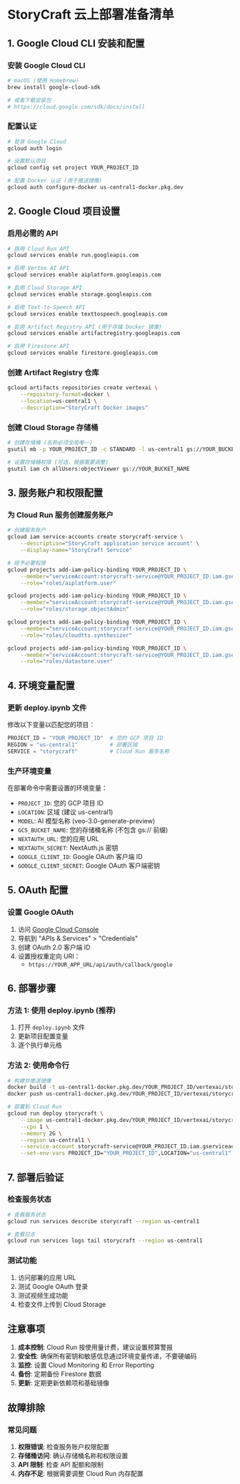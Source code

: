 # StoryCraft 云上部署准备清单

## 1. Google Cloud CLI 安装和配置

### 安装 Google Cloud CLI
```bash
# macOS (使用 Homebrew)
brew install google-cloud-sdk

# 或者下载安装包
# https://cloud.google.com/sdk/docs/install
```

### 配置认证
```bash
# 登录 Google Cloud
gcloud auth login

# 设置默认项目
gcloud config set project YOUR_PROJECT_ID

# 配置 Docker 认证 (用于推送镜像)
gcloud auth configure-docker us-central1-docker.pkg.dev
```

## 2. Google Cloud 项目设置

### 启用必需的 API
```bash
# 启用 Cloud Run API
gcloud services enable run.googleapis.com

# 启用 Vertex AI API
gcloud services enable aiplatform.googleapis.com

# 启用 Cloud Storage API
gcloud services enable storage.googleapis.com

# 启用 Text-to-Speech API
gcloud services enable texttospeech.googleapis.com

# 启用 Artifact Registry API (用于存储 Docker 镜像)
gcloud services enable artifactregistry.googleapis.com

# 启用 Firestore API
gcloud services enable firestore.googleapis.com
```

### 创建 Artifact Registry 仓库
```bash
gcloud artifacts repositories create vertexai \
    --repository-format=docker \
    --location=us-central1 \
    --description="StoryCraft Docker images"
```

### 创建 Cloud Storage 存储桶
```bash
# 创建存储桶 (名称必须全局唯一)
gsutil mb -p YOUR_PROJECT_ID -c STANDARD -l us-central1 gs://YOUR_BUCKET_NAME

# 设置存储桶权限 (可选，根据需要调整)
gsutil iam ch allUsers:objectViewer gs://YOUR_BUCKET_NAME
```

## 3. 服务账户和权限配置

### 为 Cloud Run 服务创建服务账户
```bash
# 创建服务账户
gcloud iam service-accounts create storycraft-service \
    --description="StoryCraft application service account" \
    --display-name="StoryCraft Service"

# 授予必要权限
gcloud projects add-iam-policy-binding YOUR_PROJECT_ID \
    --member="serviceAccount:storycraft-service@YOUR_PROJECT_ID.iam.gserviceaccount.com" \
    --role="roles/aiplatform.user"

gcloud projects add-iam-policy-binding YOUR_PROJECT_ID \
    --member="serviceAccount:storycraft-service@YOUR_PROJECT_ID.iam.gserviceaccount.com" \
    --role="roles/storage.objectAdmin"

gcloud projects add-iam-policy-binding YOUR_PROJECT_ID \
    --member="serviceAccount:storycraft-service@YOUR_PROJECT_ID.iam.gserviceaccount.com" \
    --role="roles/cloudtts.synthesizer"

gcloud projects add-iam-policy-binding YOUR_PROJECT_ID \
    --member="serviceAccount:storycraft-service@YOUR_PROJECT_ID.iam.gserviceaccount.com" \
    --role="roles/datastore.user"
```

## 4. 环境变量配置

### 更新 deploy.ipynb 文件
修改以下变量以匹配您的项目：

```python
PROJECT_ID = "YOUR_PROJECT_ID"  # 您的 GCP 项目 ID
REGION = "us-central1"          # 部署区域
SERVICE = "storycraft"          # Cloud Run 服务名称
```

### 生产环境变量
在部署命令中需要设置的环境变量：

- `PROJECT_ID`: 您的 GCP 项目 ID
- `LOCATION`: 区域 (建议 us-central1)
- `MODEL`: AI 模型名称 (veo-3.0-generate-preview)
- `GCS_BUCKET_NAME`: 您的存储桶名称 (不包含 gs:// 前缀)
- `NEXTAUTH_URL`: 您的应用 URL
- `NEXTAUTH_SECRET`: NextAuth.js 密钥
- `GOOGLE_CLIENT_ID`: Google OAuth 客户端 ID
- `GOOGLE_CLIENT_SECRET`: Google OAuth 客户端密钥

## 5. OAuth 配置

### 设置 Google OAuth
1. 访问 [Google Cloud Console](https://console.cloud.google.com/)
2. 导航到 "APIs & Services" > "Credentials"
3. 创建 OAuth 2.0 客户端 ID
4. 设置授权重定向 URI：
   - `https://YOUR_APP_URL/api/auth/callback/google`

## 6. 部署步骤

### 方法 1: 使用 deploy.ipynb (推荐)
1. 打开 `deploy.ipynb` 文件
2. 更新项目配置变量
3. 逐个执行单元格

### 方法 2: 使用命令行
```bash
# 构建并推送镜像
docker build -t us-central1-docker.pkg.dev/YOUR_PROJECT_ID/vertexai/storycraft:v1 .
docker push us-central1-docker.pkg.dev/YOUR_PROJECT_ID/vertexai/storycraft:v1

# 部署到 Cloud Run
gcloud run deploy storycraft \
    --image us-central1-docker.pkg.dev/YOUR_PROJECT_ID/vertexai/storycraft:v1 \
    --cpu 1 \
    --memory 2G \
    --region us-central1 \
    --service-account storycraft-service@YOUR_PROJECT_ID.iam.gserviceaccount.com \
    --set-env-vars PROJECT_ID="YOUR_PROJECT_ID",LOCATION="us-central1",MODEL="veo-3.0-generate-preview",GCS_BUCKET_NAME="YOUR_BUCKET_NAME",NEXTAUTH_URL="https://YOUR_APP_URL",NEXTAUTH_SECRET="YOUR_SECRET",GOOGLE_CLIENT_ID="YOUR_CLIENT_ID",GOOGLE_CLIENT_SECRET="YOUR_CLIENT_SECRET"
```

## 7. 部署后验证

### 检查服务状态
```bash
# 查看服务状态
gcloud run services describe storycraft --region us-central1

# 查看日志
gcloud run services logs tail storycraft --region us-central1
```

### 测试功能
1. 访问部署的应用 URL
2. 测试 Google OAuth 登录
3. 测试视频生成功能
4. 检查文件上传到 Cloud Storage

## 注意事项

1. **成本控制**: Cloud Run 按使用量计费，建议设置预算警报
2. **安全性**: 确保所有密钥和敏感信息通过环境变量传递，不要硬编码
3. **监控**: 设置 Cloud Monitoring 和 Error Reporting
4. **备份**: 定期备份 Firestore 数据
5. **更新**: 定期更新依赖项和基础镜像

## 故障排除

### 常见问题
1. **权限错误**: 检查服务账户权限配置
2. **存储桶访问**: 确认存储桶名称和权限设置
3. **API 限制**: 检查 API 配额和限制
4. **内存不足**: 根据需要调整 Cloud Run 内存配置
